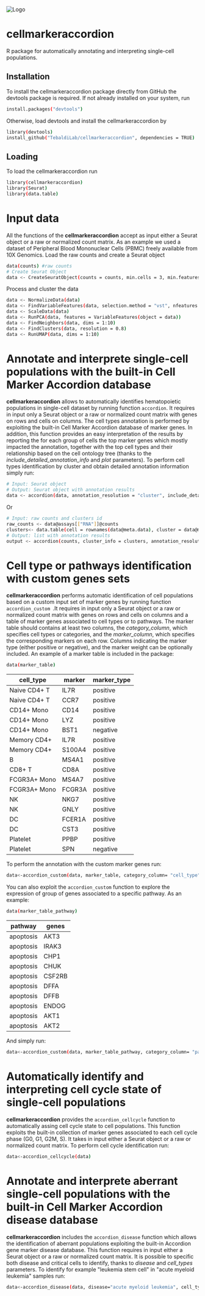 ![Logo](https://github.com/TebaldiLab/cellmarkeraccordion/assets/68125242/f71d49b1-72c9-4c45-99d8-e682248154ab)
# cellmarkeraccordion
 R package for automatically annotating and interpreting single-cell populations.
## Installation 
To install the cellmarkeraccordion package directly from GitHub the devtools package is required. If not already installed on your system, run
```bash
install.packages("devtools")
```
Otherwise, load devtools and install the cellmarkeraccordion by
```bash
library(devtools)
install_github("TebaldiLab/cellmarkeraccordion", dependencies = TRUE)
```
## Loading
To load the cellmarkeraccordion run
```bash
library(cellmarkeraccordion)
library(Seurat)
library(data.table)
```
# Input data
All the functions of the <strong>cellmarkeraccordion</strong> accept as input either a Seurat object or a raw or normalized count matrix. 
As an example we used a dataset of Peripheral Blood Mononuclear Cells (PBMC) freely available from 10X Genomics. 
Load the raw counts and create a Seurat object
```bash
data(counts) #raw counts
# Create Seurat Object
data <- CreateSeuratObject(counts = counts, min.cells = 3, min.features = 200)
```
Process and cluster the data
```bash
data <- NormalizeData(data)
data <- FindVariableFeatures(data, selection.method = "vst", nfeatures = 2000)
data <- ScaleData(data)
data <- RunPCA(data, features = VariableFeatures(object = data))
data <- FindNeighbors(data, dims = 1:10)
data <- FindClusters(data, resolution = 0.8)
data <- RunUMAP(data, dims = 1:10)
```
# Annotate and interprete single-cell populations with the built-in Cell Marker Accordion database
<strong>cellmarkeraccordion</strong> allows to automatically identifies hematopoietic populations in single-cell dataset by running function ``` accordion ```. 
It requires in input only a Seurat object or a raw or normalized count matrix with genes on rows and cells on columns. The cell types annotation is performed by exploiting the built-in Cell Marker Accordion database of marker genes. In addition, this function provides an easy interpretation of the results by reporting the for each group of cells the top marker genes which mostly impacted the annotation, together with the top cell types and their relationship based on the cell ontology tree (thanks to the *include_detailed_annotation_info* and *plot* parameters). 
To perform cell types identification by cluster and obtain detailed annotation information simply run:
```bash  
# Input: Seurat object
# Output: Seurat object with annotation results 
data <- accordion(data, annotation_resolution = "cluster", include_detailed_annotation_info = TRUE, plot = TRUE)
```
Or 
```bash
# Input: raw counts and clusters id  
raw_counts <- data@assays[["RNA"]]@counts
clusters<- data.table(cell = rownames(data@meta.data), cluster = data@meta.data$seurat_clusters)
# Output: list with annotation results 
output <- accordion(counts, cluster_info = clusters, annotation_resolution= "cluster", include_detailed_annotation_info = TRUE, plot = TRUE)
```

# Cell type or pathways identification with custom genes sets
<strong>cellmarkeraccordion</strong> performs automatic identification of cell populations based on a custom input set of marker genes by running function ```accordion_custom ```.It requires in input only a Seurat object or a raw or normalized count matrix with genes on rows and cells on columns and a table of marker genes associated to cell types or  to pathways. The marker table should contains at least two columns, the *category_column*,  which specifies cell types or categories, and the *marker_column*, which specifies the corresponding markers on each row. Columns indicating the marker type (either positive or negative), and the marker weight can be optionally included. An example of a marker table
is included in the package: 
```bash
data(marker_table)
```
| cell_type  | marker | marker_type |                                           
| ------------- | ------------- | ------------- |
| Naive CD4+ T | IL7R | positive |
| Naive CD4+ T | CCR7 | positive |
| CD14+ Mono | CD14 | positive |
| CD14+ Mono | LYZ | positive |
| CD14+ Mono | BST1 | negative |
| Memory CD4+ | IL7R | positive |
| Memory CD4+ | S100A4 | positive |
| B | MS4A1 | positive |
| CD8+ T | CD8A | positive |
| FCGR3A+ Mono | MS4A7 | positive |
| FCGR3A+ Mono | FCGR3A | positive |
| NK | NKG7 | positive |
| NK | GNLY | positive |
| DC | FCER1A | positive |
| DC | CST3 | positive |
| Platelet | PPBP | positive |
| Platelet | SPN | negative |

To perform the annotation with the custom marker genes run:
```bash
data<-accordion_custom(data, marker_table, category_column= "cell_type", marker_column ="marker", marker_type_column = "marker_type")
```
You can also exploit the ```accordion_custom``` function to explore the expression of group of genes associated to a specific pathway. As an example: 
```bash
data(marker_table_pathway)
```
| pathway  | genes |                                         
| ------------- | ------------- | 
| apoptosis | AKT3 | 
| apoptosis | IRAK3 | 
| apoptosis | CHP1 |
| apoptosis | CHUK | 
| apoptosis | CSF2RB |
| apoptosis | DFFA |
| apoptosis | DFFB |
| apoptosis | ENDOG |
| apoptosis | AKT1 |
| apoptosis | AKT2 |

And simply run: 
```bash
data<-accordion_custom(data, marker_table_pathway, category_column= "pathway", marker_column ="genes")
```
# Automatically identify and interpreting cell cycle state of single-cell populations
<strong>cellmarkeraccordion</strong> provides the ```accordion_cellcycle``` function to automatically assing cell cycle state to cell populations. This function exploits the built-in collection of
marker genes associated to each cell cycle phase (G0, G1, G2M, S). It takes in input either a Seurat object or a raw or normalized count matrix. 
To perform cell cycle identification run: 
```bash
data<-accordion_cellcycle(data)
```
# Annotate and interprete aberrant single-cell populations with the built-in Cell Marker Accordion disease database
<strong>cellmarkeraccordion</strong> includes the ```accordion_disease``` function which allows the identification of aberrant populations exploiting the built-in Accordion gene marker disease database. 
This function requires in input either a Seurat object or a raw or normalized count matrix. It is possible to specific both disease and critical cells to identify, thanks to *disease* and *cell_types* parameters.
To identify for example "leukemia stem cell" in "acute myeloid leukemia" samples run: 
```bash
data<-accordion_disease(data, disease="acute myeloid leukemia", cell_types ="leukemia stem cell")
```






